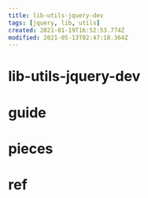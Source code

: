 ```yaml
---
title: lib-utils-jquery-dev
tags: [jquery, lib, utils]
created: 2021-01-19T16:52:53.774Z
modified: 2021-05-13T02:47:18.364Z
---
```


# lib-utils-jquery-dev

# guide

# pieces

# ref


